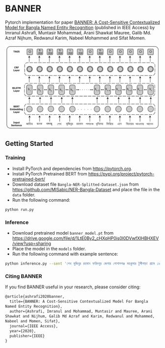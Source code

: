 # BANNER
Pytorch implementation for paper [BANNER: A Cost-Sensitive Contextualized Model for Bangla Named Entity Recognition](https://ieeexplore.ieee.org/iel7/6287639/8948470/09044317.pdf) (published in IEEE Access) by Imranul Ashrafi, Muntasir Mohammad, Arani Shawkat Mauree, Galib Md. Azraf Nijhum, Redwanul Karim, Nabeel Mohammed and Sifat Momen.

<img src="methodology.jpg"/>

## Getting Started
### Training

- Install PyTorch and dependencies from https://pytorch.org.
- Install PyTorch Pretrained BERT from https://pypi.org/project/pytorch-pretrained-bert/
- Download dataset file `Bangla-NER-Splitted-Dataset.json` from https://github.com/MISabic/NER-Bangla-Dataset and place the file in the `data` folder.
- Run the following command:
```bash
python run.py
```

### Inference
- Download pretrained model `banner_model.pt` from https://drive.google.com/file/d/1LtE0By2_cHXoHP0is0l0DVwfXIHBHXEV/view?usp=sharing 
- Place the model in the `models` folder.
- Run the following command with example sentence:
```bash
python inference.py --sent 'শেখ মুজিবুর রহমান ফরিদপুর জেলার গোপালগঞ্জ মহকুমার টুঙ্গীপাড়া গ্রামে ১৯২০ সালের ১৭ মার্চ জন্মগ্রহণ করেন'
```

### Citing BANNER
If you find BANNER useful in your research, please consider citing:

```
@article{ashrafi2020banner,
  title={BANNER: A Cost-Sensitive Contextualized Model For Bangla Named Entity Recognition},
  author={Ashrafi, Imranul and Mohammad, Muntasir and Mauree, Arani Shawkat and Nijhum, Galib Md Azraf and Karim, Redwanul and Mohammed, Nabeel and Momen, Sifat},
  journal={IEEE Access},
  year={2020},
  publisher={IEEE}
}
```
